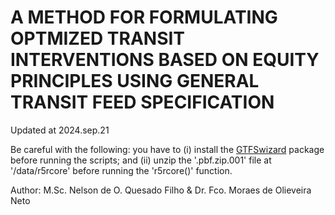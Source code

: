 # A METHOD FOR FORMULATING OPTMIZED TRANSIT INTERVENTIONS BASED ON EQUITY PRINCIPLES USING GENERAL TRANSIT FEED SPECIFICATION


Updated at 2024.sep.21

Be careful with the following: you have to (i) install the [GTFSwizard](https://github.com/OPATP/GTFSwizard) package before running the scripts; and (ii) unzip the '.pbf.zip.001' file at '/data/r5rcore' before running the 'r5rcore()' function.



Author: M.Sc. Nelson de O. Quesado Filho & Dr. Fco. Moraes de Olieveira Neto
